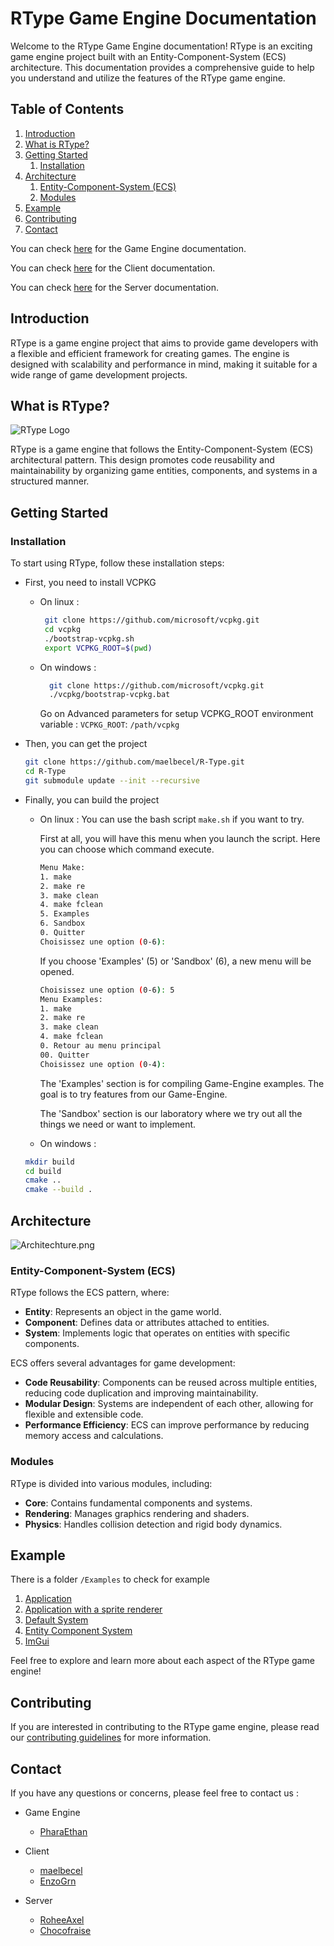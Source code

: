 # RType Game Engine Documentation

Welcome to the RType Game Engine documentation! RType is an exciting game engine project built with an Entity-Component-System (ECS) architecture. This documentation provides a comprehensive guide to help you understand and utilize the features of the RType game engine.

## Table of Contents

1. [Introduction](#introduction)
2. [What is RType?](#what-is-rtype)
3. [Getting Started](#getting-started)
    1. [Installation](#installation)
4. [Architecture](#architecture)
    1. [Entity-Component-System (ECS)](#entity-component-system-ecs)
    2. [Modules](#modules)
5. [Example](#example)
6. [Contributing](#contributing)
7. [Contact](#contact)

You can check [here](Game-Engine.md) for the Game Engine documentation.

You can check [here](Client.md) for the Client documentation.

You can check [here](Server.md) for the Server documentation.

## Introduction

RType is a game engine project that aims to provide game developers with a flexible and efficient framework for creating games. The engine is designed with scalability and performance in mind, making it suitable for a wide range of game development projects.

## What is RType?

![RType Logo](https://static.wikia.nocookie.net/shmup/images/d/d4/R-type_logo.png)

RType is a game engine that follows the Entity-Component-System (ECS) architectural pattern. This design promotes code reusability and maintainability by organizing game entities, components, and systems in a structured manner.


## Getting Started

### Installation

To start using RType, follow these installation steps:

- First, you need to install VCPKG
   - On linux :
     ```bash
      git clone https://github.com/microsoft/vcpkg.git
      cd vcpkg
      ./bootstrap-vcpkg.sh
      export VCPKG_ROOT=$(pwd)
     ```
   - On windows :
     ```bash
       git clone https://github.com/microsoft/vcpkg.git
       ./vcpkg/bootstrap-vcpkg.bat
     ```
     Go on Advanced parameters for setup VCPKG_ROOT environment variable :
     `VCPKG_ROOT`: `/path/vcpkg`

- Then, you can get the project
   ```bash
   git clone https://github.com/maelbecel/R-Type.git
   cd R-Type
   git submodule update --init --recursive
   ```

- Finally, you can build the project
  - On linux :
    You can use the bash script `make.sh` if you want to try.
   
    First at all, you will have this menu when you launch the script. Here you can choose which command execute.
   
    ```bash
    Menu Make:
    1. make
    2. make re
    3. make clean
    4. make fclean
    5. Examples
    6. Sandbox
    0. Quitter
    Choisissez une option (0-6):
    ```
    
    If you choose 'Examples' (5) or 'Sandbox' (6), a new menu will be opened.
   
    ```bash
    Choisissez une option (0-6): 5
    Menu Examples:
    1. make
    2. make re
    3. make clean
    4. make fclean
    0. Retour au menu principal
    00. Quitter
    Choisissez une option (0-4):
    ```
   
    The 'Examples' section is for compiling Game-Engine examples. The goal is to try features from our Game-Engine.
   
    The 'Sandbox' section is our laboratory where we try out all the things we need or want to implement.
  
  - On windows :
   
   ```bash
   mkdir build
   cd build
   cmake ..
   cmake --build .
   ```

## Architecture

![Architechture.png](Architechture.png)

### Entity-Component-System (ECS)

RType follows the ECS pattern, where:

- **Entity**: Represents an object in the game world.
- **Component**: Defines data or attributes attached to entities.
- **System**: Implements logic that operates on entities with specific components.

ECS offers several advantages for game development:

- **Code Reusability**: Components can be reused across multiple entities, reducing code duplication and improving maintainability.
- **Modular Design**: Systems are independent of each other, allowing for flexible and extensible code.
- **Performance Efficiency**: ECS can improve performance by reducing memory access and calculations.

### Modules

RType is divided into various modules, including:

- **Core**: Contains fundamental components and systems.
- **Rendering**: Manages graphics rendering and shaders.
- **Physics**: Handles collision detection and rigid body dynamics.

## Example

There is a folder ```/Examples``` to check for example  

1. [Application](Application.md)
2. [Application with a sprite renderer](Application-with-a-sprite-renderer.md)
3. [Default System](Default-System.md)
4. [Entity Component System](Entity-Component-System.md)
5. [ImGui](ImGui.md)

Feel free to explore and learn more about each aspect of the RType game engine!

## Contributing

If you are interested in contributing to the RType game engine, please read our [contributing guidelines](CONTRIBUTING.md) for more information.

## Contact

If you have any questions or concerns, please feel free to contact us :

- Game Engine
    - [PharaEthan](https://github.com/PharaEthan)

- Client
    - [maelbecel](https://github.com/maelbecel)
    - [EnzoGrn](https://github.com/EnzoGrn)

- Server
    - [RoheeAxel](https://github.com/RoheeAxel)
    - [Chocofraise](https://github.com/thomasjuin1)